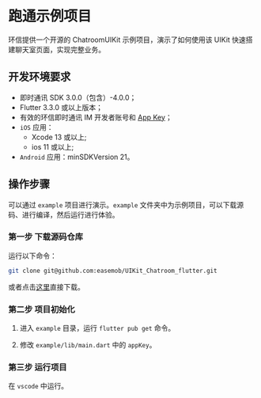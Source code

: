 # 跑通示例项目

<Toc />

环信提供一个开源的 ChatroomUIKit 示例项目，演示了如何使用该 UIKit 快速搭建聊天室页面，实现完整业务。

## 开发环境要求

- 即时通讯 SDK 3.0.0（包含）-4.0.0；
- Flutter 3.3.0 或以上版本；
- 有效的环信即时通讯 IM 开发者账号和 [App Key](/product/enable_and_configure_IM.html#获取环信即时通讯-im-的信息)；
- `iOS` 应用：
  - Xcode 13 或以上;
  - ios 11 或以上;
- `Android` 应用：minSDKVersion 21。

## 操作步骤

可以通过 `example` 项目进行演示。`example` 文件夹中为示例项目，可以下载源码、进行编译，然后运行进行体验。

### 第一步 下载源码仓库

运行以下命令：

```sh
git clone git@github.com:easemob/UIKit_Chatroom_flutter.git
```

或者点击[这里](https://codeload.github.com/easemob/UIKit_Chatroom_flutter/zip/refs/heads/main)直接下载。

### 第二步 项目初始化

1. 进入 `example` 目录，运行 `flutter pub get` 命令。

2. 修改 `example/lib/main.dart` 中的 `appKey`。

### 第三步 运行项目

在 `vscode` 中运行。